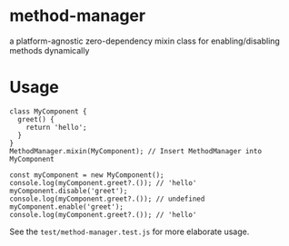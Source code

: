 # method-manager

a platform-agnostic zero-dependency mixin class for enabling/disabling methods dynamically

# Usage

```
class MyComponent {
  greet() {
    return 'hello';
  }
}
MethodManager.mixin(MyComponent); // Insert MethodManager into MyComponent

const myComponent = new MyComponent();
console.log(myComponent.greet?.()); // 'hello'
myComponent.disable('greet');
console.log(myComponent.greet?.()); // undefined
myComponent.enable('greet');
console.log(myComponent.greet?.()); // 'hello'
```
See the `test/method-manager.test.js` for more elaborate usage.
